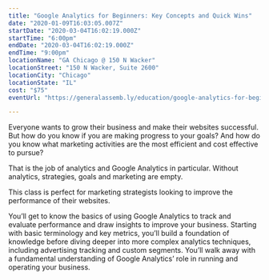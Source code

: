 ```yaml
---
title: "Google Analytics for Beginners: Key Concepts and Quick Wins"
date: "2020-01-09T16:03:05.007Z"
startDate: "2020-03-04T16:02:19.000Z"
startTime: "6:00pm"
endDate: "2020-03-04T16:02:19.000Z"
endTime: "9:00pm"
locationName: "GA Chicago @ 150 N Wacker"
locationStreet: "150 N Wacker, Suite 2600"
locationCity: "Chicago"
locationState: "IL"
cost: "$75"
eventUrl: "https://generalassemb.ly/education/google-analytics-for-beginners-key-concepts-and-quick-wins/chicago/95863"

---
```


Everyone wants to grow their business and make their websites successful. But how do you know if you are making progress to your goals? And how do you know what marketing activities are the most efficient and cost effective to pursue?

That is the job of analytics and Google Analytics in particular. Without analytics, strategies, goals and marketing are empty.

This class is perfect for marketing strategists looking to improve the performance of their websites.

You’ll get to know the basics of using Google Analytics to track and evaluate performance and draw insights to improve your business. Starting with basic terminology and key metrics, you’ll build a foundation of knowledge before diving deeper into more complex analytics techniques, including advertising tracking and custom segments. You’ll walk away with a fundamental understanding of Google Analytics’ role in running and operating your business.

